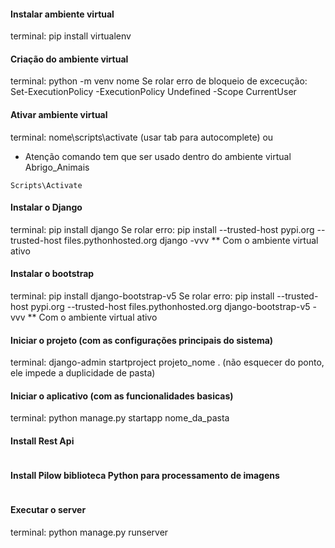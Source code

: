 #### Instalar ambiente virtual

terminal: pip install virtualenv

#### Criação do ambiente virtual

terminal: python -m venv nome
Se rolar erro de bloqueio de excecução: Set-ExecutionPolicy -ExecutionPolicy Undefined -Scope CurrentUser

#### Ativar ambiente virtual

terminal: nome\scripts\activate (usar tab para autocomplete)
ou

- Atenção comando tem que ser usado dentro do ambiente virtual Abrigo_Animais

```
Scripts\Activate
```

#### Instalar o Django

terminal: pip install django
Se rolar erro: pip install --trusted-host pypi.org --trusted-host files.pythonhosted.org django -vvv
\*\* Com o ambiente virtual ativo

#### Instalar o bootstrap

terminal: pip install django-bootstrap-v5
Se rolar erro: pip install --trusted-host pypi.org --trusted-host files.pythonhosted.org django-bootstrap-v5 -vvv
\*\* Com o ambiente virtual ativo

#### Iniciar o projeto (com as configurações principais do sistema)

terminal: django-admin startproject projeto_nome . (não esquecer do ponto, ele impede a duplicidade de pasta)

#### Iniciar o aplicativo (com as funcionalidades basicas)

terminal: python manage.py startapp nome_da_pasta


#### Install Rest Api

```pip install django djangorestframework

```

#### Install Pilow biblioteca Python para processamento de imagens
```pip install pillow

```
#### Executar o server

terminal: python manage.py runserver